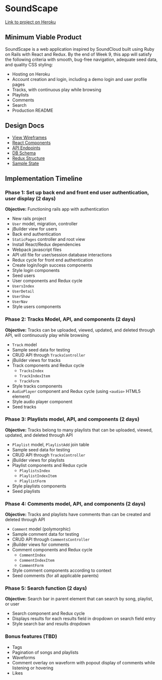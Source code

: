 # SoundScape

[Link to project on Heroku](http://herokuapp.com)

## Minimum Viable Product

SoundScape is a web application inspired by SoundCloud built using Ruby on Rails with React and Redux. By the end of Week 9, this app will satisfy the following criteria with smooth, bug-free navigation, adequate seed data, and quality CSS styling:

* Hosting on Heroku
* Account creation and login, including a demo login and user profile pages
* Tracks, with continuous play while browsing
* Playlists
* Comments
* Search
* Production README

## Design Docs

* [View Wireframes](https://github.com/gbhmt/SoundScape/tree/master/docs/wireframes)
* [React Components](https://github.com/gbhmt/SoundScape/blob/master/docs/component-hierarchy.md)
* [API Endpoints](https://github.com/gbhmt/SoundScape/blob/master/docs/api-endpoints.md)
* [DB Schema](https://github.com/gbhmt/SoundScape/blob/master/docs/schema.md)
* [Redux Structure](https://github.com/gbhmt/SoundScape/blob/master/docs/redux-structure.md)
* [Sample State](https://github.com/gbhmt/SoundScape/blob/master/docs/sample-state.md)

## Implementation Timeline

### Phase 1: Set up back end and front end user authentication, user display (2 days)
**Objective:** Functioning rails app with authentication
* New rails project
* `User` model, migration, controller
* jBuilder view for users
* Back end authentication
* `StaticPages` controller and root view 
* Install React/Redux dependencies
* Webpack javascript files
* API util file for user/session database interactions
* Redux cycle for front end authentication
* Create login/login success components
* Style login components
* Seed users
* User components and Redux cycle
 * `UsersIndex`
 * `UserDetail`
 * `UserShow`
 * `UserNav`
* Style users components


### Phase 2: Tracks Model, API, and components (2 days)
**Objective:** Tracks can be uploaded, viewed, updated, and deleted through API, will continuously play while browsing
* `Track` model
* Sample seed data for testing
* CRUD API through `TracksController`
* jBuilder views for tracks
* Track components and Redux cycle
  * `TracksIndex`
  * `TrackIndexItem`
  * `TrackForm`
* Style tracks components
* `AudioPlayer` component and Redux cycle (using `<audio>` HTML5 element)
* Style audio player component
* Seed tracks

### Phase 3: Playlists model, API, and components (2 days)
**Objective:** Tracks belong to many playlists that can be uploaded, viewed, updated, and deleted through API
* `Playlist` model, `PlaylistAdd` join table
* Sample seed data for testing
* CRUD API through `TracksController`
* jBuilder views for playlists
* Playlist components and Redux cycle
  * `PlaylistsIndex`
  * `PlaylistIndexItem`
  * `PlaylistForm`
* Style playlists components
* Seed playlists

### Phase 4: Comments model, API, and components (2 days)
**Objective:** Tracks and playlists have comments than can be created and deleted through API
* `Comment` model (polymorphic)
* Sample comment data for testing
* CRUD API through `CommentsController`
* jBuilder views for comments
* Comment components and Redux cycle
  * `CommentIndex`
  * `CommentIndexItem`
  * `CommentForm`
* Style comment components according to context
* Seed comments (for all applicable parents)


### Phase 5: Search function (2 days)
**Objective:** Search bar in parent element that can search by song, playlist, or user
* Search component and Redux cycle
* Displays results for each results field in dropdown on search field entry
* Style search bar and results dropdown

### Bonus features (TBD)
* Tags
* Pagination of songs and playlists
* Waveforms
* Comment overlay on waveform with popout display of comments while listening or hovering
* Likes






